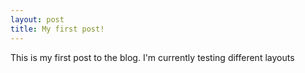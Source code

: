 ```yaml
---
layout: post
title: My first post!
---
```

This is my first post to the blog. I'm currently testing different layouts
